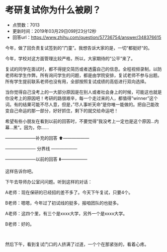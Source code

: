 # 考研复试你为什么被刷？
- 点赞数：7013
- 更新时间：2019年03月29日09时23分12秒
- 回答url：https://www.zhihu.com/question/57736754/answer/348376615
<body>
 <p data-pid="VNLFSnWn">今年，做了回负责复试签到的”门童”。我想告诉大家的是，一切“都挺好“的。</p>
 <p data-pid="Z11-sq0i">今年，学校对这方面管理比较严格，所以，大家期待的”公平”来了。</p>
 <p data-pid="PgqoPSVv">复试的同学在面试时，都不得提交简历或者透露自己的信息。全程视频录制，以防老师和学生作弊。所有询问学生的问题，都是由学院安排，复试老师不参与出题。所有学生提前联系老师也没有用，全部按照复试成绩的高低进行双向选择。</p>
 <p data-pid="XY5cN_Nh">当你觉得自己没考上的一大部分原因是在别人或者社会身上的时候，可能这也就是你没考上的原因吧！考研的路很艰辛，每一个走过来的人，都值得”winner”这个词。有的结果可能不尽人意，但是，”尽人事听天命”是你唯一能做的。把自己能改变自己命运的那一部分，好好抓住，剩下的就交给命运吧！</p>
 <p data-pid="CAK8GnsJ">希望有些小朋友在看到以前的回答时，不要觉得”我没考上一定也是这个原因…内幕…黑”。因为，你……</p>
 <p data-pid="MXsiRNe9">———————补充的回答 ⬆️——————</p>
 <p data-pid="K0xFvqUq">——————— 分界线 ——————</p>
 <p data-pid="9Vp3ZSom">———————以前的回答 ⬇️——————</p>
 <p data-pid="2z5ucprm">这样告诉你吧。</p>
 <p data-pid="sANH9YcW">下午去导师办公室问问题。听到这样的对话：</p>
 <p data-pid="vVokSUqX">A老师：现在保研的已经招的差不多了。今天下午复试，只要4个。</p>
 <p data-pid="M7zR8Zpk">B老师：嗯嗯，今年过了初试线的挺多，报咱团队的也挺多。</p>
 <p data-pid="Kny_Ywmh">A老师：这四个里，有三个是xxxx大学，另外一个是xxxx大学。</p>
 <p data-pid="om9GlQ7P">B老师：好的。</p>
 <p class="ztext-empty-paragraph"><br></p>
 <p data-pid="JrCwUMtG">然后下午，看到复试门口的人挤满了过道，一个个在那紧张的，看着心疼。</p>
</body>
